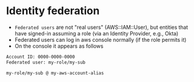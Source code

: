 # Identity federation

- `Federated users` are not "real users" (AWS::IAM::User), but entities that have signed-in assuming a role (via an Identity Provider, e.g., Okta)
- Federated users can log in aws console normally (if the role permits it)
- On the console it appears as follows

```txt
Account ID: 0000-0000-0000
Federated user: my-role/my-sub

my-role/my-sub @ my-aws-account-alias
```
